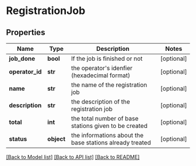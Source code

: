 # RegistrationJob

## Properties
Name | Type | Description | Notes
------------ | ------------- | ------------- | -------------
**job_done** | **bool** | If the job is finished or not | [optional] 
**operator_id** | **str** | the operator&#x27;s  idenfier (hexadecimal format) | [optional] 
**name** | **str** | the name of the registration job | [optional] 
**description** | **str** | the description of the registration job | [optional] 
**total** | **int** | the total number of base stations given to be created | [optional] 
**status** | **object** | the informations about the base stations already treated | [optional] 

[[Back to Model list]](../README.md#documentation-for-models) [[Back to API list]](../README.md#documentation-for-api-endpoints) [[Back to README]](../README.md)

